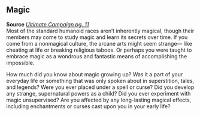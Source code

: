 ## Magic

**Source** [_Ultimate Campaign pg. 11_](http://paizo.com/products/btpy8x64?Pathfinder-Roleplaying-Game-Ultimate-Campaign)  
Most of the standard humanoid races aren’t inherently magical, though their members may come to study magic and learn its secrets over time. If you come from a nonmagical culture, the arcane arts might seem strange— like cheating at life or breaking religious taboos. Or perhaps you were taught to embrace magic as a wondrous and fantastic means of accomplishing the impossible.  
  
How much did you know about magic growing up? Was it a part of your everyday life or something that was only spoken about in superstition, tales, and legends? Were you ever placed under a spell or curse? Did you develop any strange, supernatural powers as a child? Did you ever experiment with magic unsupervised? Are you affected by any long-lasting magical effects, including enchantments or curses cast upon you in your early life?